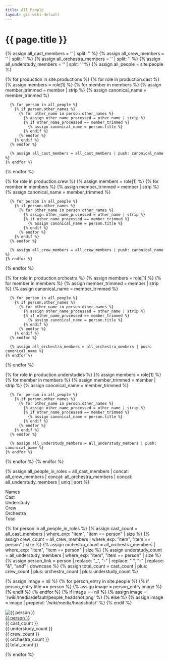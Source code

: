 ```yaml
---
title: All People
layout: git-wiki-default
---
```


<div class="container-lg">
  <h1>{{ page.title }}</h1>

{% assign all_cast_members = '' | split: '' %}
{% assign all_crew_members = '' | split: '' %}
{% assign all_orchestra_members = '' | split: '' %}
{% assign all_understudy_members = '' | split: '' %}
{% assign all_people = site.people %}

{% for production in site.productions %}
{% for role in production.cast %}
{% assign members = role[1] %}
{% for member in members %}
{% assign member_trimmed = member | strip %}
{% assign canonical_name = member_trimmed %}

      {% for person in all_people %}
        {% if person.other_names %}
          {% for other_name in person.other_names %}
            {% assign other_name_processed = other_name | strip %}
            {% if other_name_processed == member_trimmed %}
              {% assign canonical_name = person.title %}
            {% endif %}
          {% endfor %}
        {% endif %}
      {% endfor %}

      {% assign all_cast_members = all_cast_members | push: canonical_name %}
    {% endfor %}

{% endfor %}

{% for role in production.crew %}
{% assign members = role[1] %}
{% for member in members %}
{% assign member_trimmed = member | strip %}
{% assign canonical_name = member_trimmed %}

      {% for person in all_people %}
        {% if person.other_names %}
          {% for other_name in person.other_names %}
            {% assign other_name_processed = other_name | strip %}
            {% if other_name_processed == member_trimmed %}
              {% assign canonical_name = person.title %}
            {% endif %}
          {% endfor %}
        {% endif %}
      {% endfor %}

      {% assign all_crew_members = all_crew_members | push: canonical_name %}
    {% endfor %}

{% endfor %}

{% for role in production.orchestra %}
{% assign members = role[1] %}
{% for member in members %}
{% assign member_trimmed = member | strip %}
{% assign canonical_name = member_trimmed %}

      {% for person in all_people %}
        {% if person.other_names %}
          {% for other_name in person.other_names %}
            {% assign other_name_processed = other_name | strip %}
            {% if other_name_processed == member_trimmed %}
              {% assign canonical_name = person.title %}
            {% endif %}
          {% endfor %}
        {% endif %}
      {% endfor %}

      {% assign all_orchestra_members = all_orchestra_members | push: canonical_name %}
    {% endfor %}

{% endfor %}

{% for role in production.understudies %}
{% assign members = role[1] %}
{% for member in members %}
{% assign member_trimmed = member | strip %}
{% assign canonical_name = member_trimmed %}

      {% for person in all_people %}
        {% if person.other_names %}
          {% for other_name in person.other_names %}
            {% assign other_name_processed = other_name | strip %}
            {% if other_name_processed == member_trimmed %}
              {% assign canonical_name = person.title %}
            {% endif %}
          {% endfor %}
        {% endif %}
      {% endfor %}

      {% assign all_understudy_members = all_understudy_members | push: canonical_name %}
    {% endfor %}

{% endfor %}
{% endfor %}

{% assign all_people_in_roles = all_cast_members | concat: all_crew_members | concat: all_orchestra_members | concat: all_understudy_members | uniq | sort %}

<!-- Sticky header for desktop and tablet -->
<div class="row mb-2 peopleheader align-items-center p-2 position-sticky top-0 bg-white d-none d-lg-flex">
  <div class="col-lg-2 col-2 headshots"></div>
  <div class="col-lg-4 col-4 people_name">
    Names
  </div>
  <div class="col-lg-4 col-4">
    <div class="row">
      <div class="col-lg-3 col-3">Cast</div>
      <div class="col-lg-3 col-3">Understudy</div>
      <div class="col-lg-3 col-3">Crew</div>
      <div class="col-lg-3 col-3">Orchestra</div>
    </div>
  </div>
  <div class="col-lg-2 col-2">Total</div>
</div>

{% for person in all_people_in_roles %}
{% assign cast_count = all_cast_members | where_exp: "item", "item == person" | size %}
{% assign crew_count = all_crew_members | where_exp: "item", "item == person" | size %}
{% assign orchestra_count = all_orchestra_members | where_exp: "item", "item == person" | size %}
{% assign understudy_count = all_understudy_members | where_exp: "item", "item == person" | size %}
{% assign person_link = person | replace: "_", "-" | replace: " ", "-" | replace: "&", "and" | downcase %}
{% assign total_count = cast_count | plus: crew_count | plus: orchestra_count | plus: understudy_count %}

{% assign image = nil %}
{% for person_entry in site.people %}
  {% if person_entry.title == person %}
    {% assign image = person_entry.image %}
  {% endif %}
{% endfor %}
{% if image == nil %}
  {% assign image = '/wiki/media/default/people_headshot.png' %}
{% else %}
  {% assign image = image | prepend: '/wiki/media/headshots/' %}
{% endif %}
  <div class="row mb-2 people align-items-center p-2">
    <div class="col-lg-2 col-2 headshots">
      <img src="{{ image }}" alt="{{ person }}" class="img-fluid">
    </div>
    <div class="col-lg-4 col-8 people_name">
      <a href="/people/{{ person_link  | replace: ".", "" }}">{{ person }}</a>
    </div>
    <div class="col-lg-4 col-4 d-none d-lg-block">
      <div class="row">
        <div class="col-lg-3 col-3">{{ cast_count }}</div>
        <div class="col-lg-3 col-3">{{ understudy_count }}</div>
        <div class="col-lg-3 col-3">{{ crew_count }}</div>
        <div class="col-lg-3 col-3">{{ orchestra_count }}</div>
      </div>
    </div>
    <div class="col-lg-2 d-none d-lg-flex">{{ total_count }}</div>
  </div>

{% endfor %}

</div>

<script>
$(document).ready(function() {
  $(".people").click(function() {
    window.location = $(this).find("a").attr("href");
    return false;
  });
});
</script>
